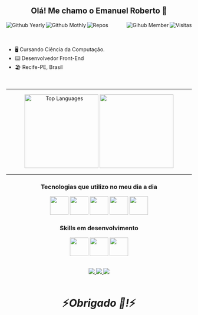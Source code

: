 


<div align="center">

## Olá! Me chamo o Emanuel Roberto 🦉

</div>

<img align="right" alt="Visitas" src="https://komarev.com/ghpvc/?username=ermermo&label=Profile%20views&color=green&style=flat">
<img title="Github Yearly commits" alt="Github Yearly" align="left" src="https://badges.strrl.dev/years/ermermo?style=flat&color=green&logo=github" />
<img title="Github Yearly commits" alt="Github Mothly" align="left" src="https://badges.strrl.dev/commits/monthly/ermermo?style=flat&color=green" />
<img title="Gihub Member" alt="Gihub Member" align="right" src="https://badges.strrl.dev/contributions/all/ermermo?color=green" />
<img title="Repos" alt="Repos" align="left" src="https://badges.strrl.dev/repos/ermermo?style=flat&color=green" />
<br />
<br />
<br />

- 🖥️ Cursando Ciência da Computação.
- ⌨️ Desenvolvedor Front-End
- 🏖️ Recife-PE, Brasil

<br />

***
<div align="center">

<img src="https://github-readme-stats.vercel.app/api/top-langs/?username=ermermo&theme=dark" alt="Top Languages" height="200px">
<img src="https://github-readme-stats.vercel.app/api?username=ermermo&show_icons=true&theme=dark" height="200px">

***

### Tecnologias que utilizo no meu dia a dia
<img src="https://www.svgrepo.com/show/452228/html-5.svg" height="50px" width="50px">
<img src="https://www.svgrepo.com/show/452185/css-3.svg" height="50px" >
<img src="https://www.svgrepo.com/show/452045/js.svg" height="50px" >
<img src="https://www.svgrepo.com/show/452149/adobe-photoshop.svg" height="50px" >
<img src="https://www.svgrepo.com/show/452147/adobe-illustrator.svg" height="50px" >

### Skills em desenvolvimento

<img src="https://www.svgrepo.com/show/452092/react.svg" height="50px" >
<img src="https://www.svgrepo.com/show/354310/sass.svg" height="50px" >
<img src="https://www.svgrepo.com/show/475696/wordpress-color.svg" height="50px" >

##

<a href="mailto:emanuelrobertocontato@gmail.com" target="_blank">
<img src="https://img.shields.io/badge/-Gmail-%23333?style=for-the-badge&logo=gmail&logoColor=white">
</a>
<a href="https://www.instagram.com/corujadesign87" target="_blank">
<img src="https://img.shields.io/badge/-Instagram-%23E4405F?style=for-the-badge&logo=instagram&logoColor=white">
</a>
<a href="https://www.linkedin.com/in/robertoemanuel/" target="_blank">
<img src="https://img.shields.io/badge/-LinkedIn-%230077B5?style=for-the-badge&logo=linkedin&logoColor=white">
</a>

<br />
<br />

<h1 align="center">⚡️<i>Obrigado 🤝!</i>⚡️</h1>



